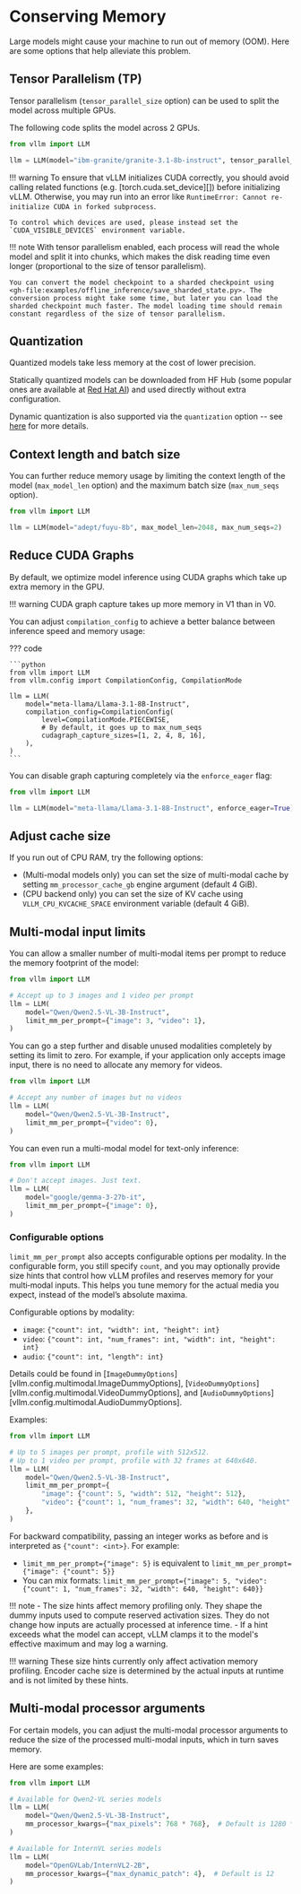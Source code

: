 # Conserving Memory

Large models might cause your machine to run out of memory (OOM). Here are some options that help alleviate this problem.

## Tensor Parallelism (TP)

Tensor parallelism (`tensor_parallel_size` option) can be used to split the model across multiple GPUs.

The following code splits the model across 2 GPUs.

```python
from vllm import LLM

llm = LLM(model="ibm-granite/granite-3.1-8b-instruct", tensor_parallel_size=2)
```

!!! warning
    To ensure that vLLM initializes CUDA correctly, you should avoid calling related functions (e.g. [torch.cuda.set_device][])
    before initializing vLLM. Otherwise, you may run into an error like `RuntimeError: Cannot re-initialize CUDA in forked subprocess`.

    To control which devices are used, please instead set the `CUDA_VISIBLE_DEVICES` environment variable.

!!! note
    With tensor parallelism enabled, each process will read the whole model and split it into chunks, which makes the disk reading time even longer (proportional to the size of tensor parallelism).

    You can convert the model checkpoint to a sharded checkpoint using <gh-file:examples/offline_inference/save_sharded_state.py>. The conversion process might take some time, but later you can load the sharded checkpoint much faster. The model loading time should remain constant regardless of the size of tensor parallelism.

## Quantization

Quantized models take less memory at the cost of lower precision.

Statically quantized models can be downloaded from HF Hub (some popular ones are available at [Red Hat AI](https://huggingface.co/RedHatAI))
and used directly without extra configuration.

Dynamic quantization is also supported via the `quantization` option -- see [here](../features/quantization/README.md) for more details.

## Context length and batch size

You can further reduce memory usage by limiting the context length of the model (`max_model_len` option)
and the maximum batch size (`max_num_seqs` option).

```python
from vllm import LLM

llm = LLM(model="adept/fuyu-8b", max_model_len=2048, max_num_seqs=2)
```

## Reduce CUDA Graphs

By default, we optimize model inference using CUDA graphs which take up extra memory in the GPU.

!!! warning
    CUDA graph capture takes up more memory in V1 than in V0.

You can adjust `compilation_config` to achieve a better balance between inference speed and memory usage:

??? code

    ```python
    from vllm import LLM
    from vllm.config import CompilationConfig, CompilationMode

    llm = LLM(
        model="meta-llama/Llama-3.1-8B-Instruct",
        compilation_config=CompilationConfig(
            level=CompilationMode.PIECEWISE,
            # By default, it goes up to max_num_seqs
            cudagraph_capture_sizes=[1, 2, 4, 8, 16],
        ),
    )
    ```

You can disable graph capturing completely via the `enforce_eager` flag:

```python
from vllm import LLM

llm = LLM(model="meta-llama/Llama-3.1-8B-Instruct", enforce_eager=True)
```

## Adjust cache size

If you run out of CPU RAM, try the following options:

- (Multi-modal models only) you can set the size of multi-modal cache by setting `mm_processor_cache_gb` engine argument (default 4 GiB).
- (CPU backend only) you can set the size of KV cache using `VLLM_CPU_KVCACHE_SPACE` environment variable (default 4 GiB).

## Multi-modal input limits

You can allow a smaller number of multi-modal items per prompt to reduce the memory footprint of the model:

```python
from vllm import LLM

# Accept up to 3 images and 1 video per prompt
llm = LLM(
    model="Qwen/Qwen2.5-VL-3B-Instruct",
    limit_mm_per_prompt={"image": 3, "video": 1},
)
```

You can go a step further and disable unused modalities completely by setting its limit to zero.
For example, if your application only accepts image input, there is no need to allocate any memory for videos.

```python
from vllm import LLM

# Accept any number of images but no videos
llm = LLM(
    model="Qwen/Qwen2.5-VL-3B-Instruct",
    limit_mm_per_prompt={"video": 0},
)
```

You can even run a multi-modal model for text-only inference:

```python
from vllm import LLM

# Don't accept images. Just text.
llm = LLM(
    model="google/gemma-3-27b-it",
    limit_mm_per_prompt={"image": 0},
)
```

### Configurable options

`limit_mm_per_prompt` also accepts configurable options per modality. In the configurable form, you still specify `count`, and you may optionally provide size hints that control how vLLM profiles and reserves memory for your multi‑modal inputs. This helps you tune memory for the actual media you expect, instead of the model’s absolute maxima.

Configurable options by modality:

- `image`: `{"count": int, "width": int, "height": int}`
- `video`: `{"count": int, "num_frames": int, "width": int, "height": int}`
- `audio`: `{"count": int, "length": int}`

Details could be found in [`ImageDummyOptions`][vllm.config.multimodal.ImageDummyOptions], [`VideoDummyOptions`][vllm.config.multimodal.VideoDummyOptions], and [`AudioDummyOptions`][vllm.config.multimodal.AudioDummyOptions].

Examples:

```python
from vllm import LLM

# Up to 5 images per prompt, profile with 512x512.
# Up to 1 video per prompt, profile with 32 frames at 640x640.
llm = LLM(
    model="Qwen/Qwen2.5-VL-3B-Instruct",
    limit_mm_per_prompt={
        "image": {"count": 5, "width": 512, "height": 512},
        "video": {"count": 1, "num_frames": 32, "width": 640, "height": 640},
    },
)
```

For backward compatibility, passing an integer works as before and is interpreted as `{"count": <int>}`. For example:

- `limit_mm_per_prompt={"image": 5}` is equivalent to `limit_mm_per_prompt={"image": {"count": 5}}`
- You can mix formats: `limit_mm_per_prompt={"image": 5, "video": {"count": 1, "num_frames": 32, "width": 640, "height": 640}}`

!!! note
    - The size hints affect memory profiling only. They shape the dummy inputs used to compute reserved activation sizes. They do not change how inputs are actually processed at inference time.
    - If a hint exceeds what the model can accept, vLLM clamps it to the model's effective maximum and may log a warning.

!!! warning
    These size hints currently only affect activation memory profiling. Encoder cache size is determined by the actual inputs at runtime and is not limited by these hints.

## Multi-modal processor arguments

For certain models, you can adjust the multi-modal processor arguments to
reduce the size of the processed multi-modal inputs, which in turn saves memory.

Here are some examples:

```python
from vllm import LLM

# Available for Qwen2-VL series models
llm = LLM(
    model="Qwen/Qwen2.5-VL-3B-Instruct",
    mm_processor_kwargs={"max_pixels": 768 * 768},  # Default is 1280 * 28 * 28
)

# Available for InternVL series models
llm = LLM(
    model="OpenGVLab/InternVL2-2B",
    mm_processor_kwargs={"max_dynamic_patch": 4},  # Default is 12
)
```
